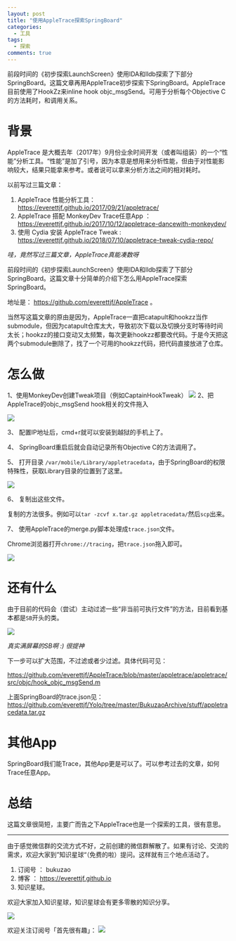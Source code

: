```yaml
---
layout: post
title: "使用AppleTrace探索SpringBoard"
categories:
  - 工具
tags:
  - 探索
comments: true
---
```


前段时间的《初步探索LaunchScreen》使用IDA和lldb探索了下部分SpringBoard。这篇文章再用AppleTrace初步探索下SpringBoard。AppleTrace 目前使用了HookZz来inline hook objc_msgSend。可用于分析每个Objective C的方法耗时，和调用关系。

<!-- more -->

# 背景

AppleTrace 是大概去年（2017年）9月份业余时间开发（或者叫组装）的一个“性能”分析工具。“性能”是加了引号，因为本意是想用来分析性能，但由于对性能影响较大，结果只能拿来参考。或者说可以拿来分析方法之间的相对耗时。

以前写过三篇文章：

1. AppleTrace 性能分析工具： <https://everettjf.github.io/2017/09/21/appletrace/>
2. AppleTrace 搭配 MonkeyDev Trace任意App ： <https://everettjf.github.io/2017/10/12/appletrace-dancewith-monkeydev/>
3. 使用 Cydia 安装 AppleTrace Tweak : <https://everettjf.github.io/2018/07/10/appletrace-tweak-cydia-repo/>

*哇，竟然写过三篇文章，AppleTrace真能凑数呀*

前段时间的《初步探索LaunchScreen》使用IDA和lldb探索了下部分SpringBoard。这篇文章十分简单的介绍下怎么用AppleTrace探索SpringBoard。

地址是： <https://github.com/everettjf/AppleTrace> 。

当然写这篇文章的原由是因为，AppleTrace一直把catapult和hookzz当作submodule，但因为catapult仓库太大，导致初次下载以及切换分支时等待时间太长；hookzz的接口变动又太频繁，每次更新hookzz都要改代码。于是今天把这两个submodule删除了，找了一个可用的hookzz代码，把代码直接放进了仓库。


# 怎么做

1、使用MonkeyDev创建Tweak项目（例如CaptainHookTweak）
![](/media/15407405728323.jpg)
2、把AppleTrace的objc_msgSend hook相关的文件拖入

![](/media/15407406419494.jpg)


3、 配置IP地址后，cmd+r就可以安装到越狱的手机上了。

4、 SpringBoard重启后就会自动记录所有Objective C的方法调用了。

5、 打开目录 `/var/mobile/Library/appletracedata`，由于SpringBoard的权限特殊性，获取Library目录的位置到了这里。

![](/media/15407408143752.jpg)


6、 复制出这些文件。

复制的方法很多。例如可以`tar -zcvf x.tar.gz appletracedata/`然后`scp`出来。


7、 使用AppleTrace的merge.py脚本处理成`trace.json`文件。

Chrome浏览器打开`chrome://tracing`，把`trace.json`拖入即可。

![](/media/15407410472870.jpg)


# 还有什么

由于目前的代码会（尝试）主动过滤一些“非当前可执行文件”的方法，目前看到基本都是`SB`开头的类。


![](/media/15407411728754.jpg)


*真实满屏幕的SB啊 :) 很提神*

下一步可以扩大范围，不过滤或者少过滤。具体代码可见：

<https://github.com/everettjf/AppleTrace/blob/master/appletrace/appletrace/src/objc/hook_objc_msgSend.m>

上面SpringBoard的trace.json见：<https://github.com/everettjf/Yolo/tree/master/BukuzaoArchive/stuff/appletracedata.tar.gz>


# 其他App

SpringBoard我们能Trace，其他App更是可以了。可以参考过去的文章，如何Trace任意App。


# 总结

这篇文章很简短，主要广而告之下AppleTrace也是一个探索的工具，很有意思。

---

由于感觉微信群的交流方式不好，之前创建的微信群解散了。如果有讨论、交流的需求，欢迎大家到”知识星球“（免费的啦）提问。这样就有三个地点活动了。

1. 订阅号 ： bukuzao
2. 博客 ： https://everettjf.github.io
3. 知识星球。

欢迎大家加入知识星球，知识星球会有更多零散的知识分享。

![](/images/planet.jpg)

欢迎关注订阅号「首先很有趣」：
![](/images/fun.jpg)



